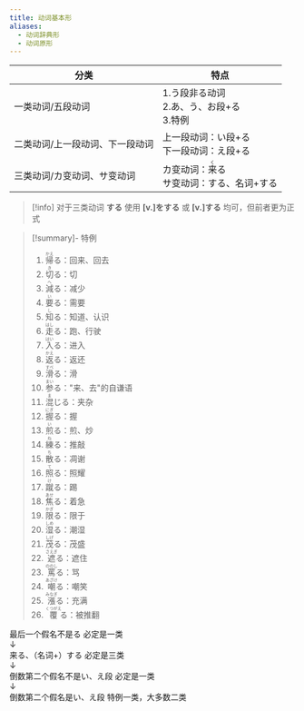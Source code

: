 ```yaml
---
title: 动词基本形
aliases:
  - 动词辞典形
  - 动词原形
---
```


| 分类               | 特点                                              |
| ---------------- | ----------------------------------------------- |
| 一类动词/五段动词        | 1.う段非る动词<br>2.あ、う、お段+る<br>3.特例                  |
| 二类动词/上一段动词、下一段动词 | 上一段动词：い段+る<br>下一段动词：え段+る                        |
| 三类动词/カ变动词、サ变动词   | カ变动词：<ruby>来<rt>く</rt>る</ruby><br>サ变动词：する、名词+する |
> [!info] 对于三类动词 **する**
> 使用 **[v.]をする** 或 **[v.]する** 均可，但前者更为正式

> [!summary]- 特例
> 1. <ruby>帰<rt>かえ</rt>る</ruby>：回来、回去
> 2. <ruby>切<rt>き</rt></ruby>る：切
> 3. <ruby>減<rt>へ</rt></ruby>る：减少
> 4. <ruby>要<rt>い</rt></ruby>る：需要  
> 5. <ruby>知<rt>し</rt></ruby>る：知道、认识
> 6. <ruby>走<rt>はし</rt></ruby>る：跑、行驶
> 7. <ruby>入<rt>はい</rt></ruby>る：进入
> 8. <ruby>返<rt>かえ</rt></ruby>る：返还
> 9. <ruby>滑<rt>すべ</rt></ruby>る：滑
> 10. <ruby>参<rt>まい</rt></ruby>る："来、去"的自谦语
> 11. <ruby>混<rt>ま</rt></rt>じる</ruby>：夹杂
> 12. <ruby>握<rt>にぎ</rt></ruby>る：握
> 13. <ruby>煎<rt>い</rt></ruby>る：煎、炒
> 14. <ruby>練<rt>ね</rt></ruby>る：推敲
> 15. <ruby>散<rt>ち</rt></ruby>る：凋谢  
> 16. <ruby>照<rt>て</rt></ruby>る：照耀
> 17. <ruby>蹴<rt>け</rt></ruby>る：踢
> 18. <ruby>焦<rt>あせ</rt></ruby>る：着急
> 19. <ruby>限<rt>かぎ</rt></ruby>る：限于
> 20. <ruby>湿<rt>しめ</rt></ruby>る：潮湿
> 21. <ruby>茂<rt>しげ</rt></ruby>る：茂盛
> 22. <ruby>遮<rt>さえぎ</rt></ruby>る：遮住
> 23. <ruby>罵<rt>ののし</rt></ruby>る：骂
> 24. <ruby>嘲<rt>あざけ</rt></ruby>る：嘲笑  
> 25. <ruby>漲<rt>みなぎ</rt></ruby>る：充满
> 26. <ruby>覆<rt>くつがえ</rt></ruby>る：被推翻

最后一个假名不是る  必定是一类  
    ↓  
来る、（名词+）する 必定是三类  
    ↓  
倒数第二个假名不是い、え段 必定是一类  
    ↓  
倒数第二个假名是い、え段 特例一类，大多数二类  